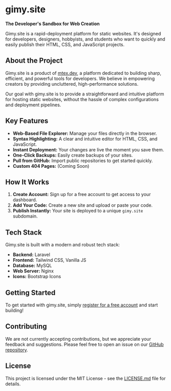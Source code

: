 # gimy.site

**The Developer's Sandbox for Web Creation**

Gimy.site is a rapid-deployment platform for static websites. It's designed for developers, designers, hobbyists, and students who want to quickly and easily publish their HTML, CSS, and JavaScript projects.

## About the Project

Gimy.site is a product of [mtex.dev](https://mtex.dev), a platform dedicated to building sharp, efficient, and powerful tools for developers. We believe in empowering creators by providing uncluttered, high-performance solutions.

Our goal with gimy.site is to provide a straightforward and intuitive platform for hosting static websites, without the hassle of complex configurations and deployment pipelines.

## Key Features

*   **Web-Based File Explorer:** Manage your files directly in the browser.
*   **Syntax Highlighting:** A clear and intuitive editor for HTML, CSS, and JavaScript.
*   **Instant Deployment:** Your changes are live the moment you save them.
*   **One-Click Backups:** Easily create backups of your sites.
*   **Pull from GitHub:** Import public repositories to get started quickly.
*   **Custom 404 Pages:** (Coming Soon)

## How It Works

1.  **Create Account:** Sign up for a free account to get access to your dashboard.
2.  **Add Your Code:** Create a new site and upload or paste your code.
3.  **Publish Instantly:** Your site is deployed to a unique `gimy.site` subdomain.

## Tech Stack

Gimy.site is built with a modern and robust tech stack:

*   **Backend:** Laravel
*   **Frontend:** Tailwind CSS, Vanilla JS
*   **Database:** MySQL
*   **Web Server:** Nginx
*   **Icons:** Bootstrap Icons

## Getting Started

To get started with gimy.site, simply [register for a free account](https://gimy.site/register) and start building!

## Contributing

We are not currently accepting contributions, but we appreciate your feedback and suggestions. Please feel free to open an issue on our [GitHub repository](https://github.com/mtex-dev/gimy.site/issues).

## License

This project is licensed under the MIT License - see the [LICENSE.md](LICENSE.md) file for details.



